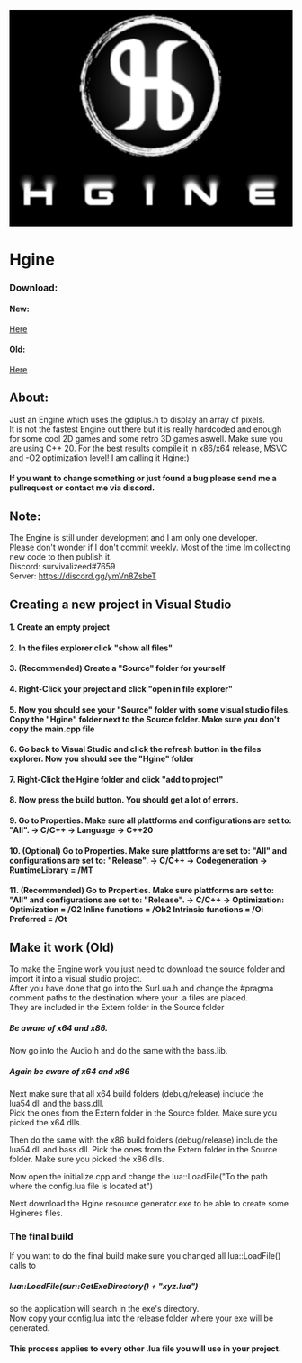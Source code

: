 ![nope](https://github.com/survivalizeed/Hgine/blob/master/Res/HgineSplashGithub.png?raw=true)
# Hgine
### Download:  
#### New: 
<a href="https://minhaskamal.github.io/DownGit/#/home?url=https://github.com/survivalizeed/Hgine/tree/master/New%20Source">Here</a> 
#### Old: 
<a href="https://minhaskamal.github.io/DownGit/#/home?url=https://github.com/survivalizeed/Hgine/tree/master/Source">Here</a> 
## About:

Just an Engine which uses the gdiplus.h to display an array of pixels.  
It is not the fastest Engine out there but it is really hardcoded and enough for some cool 2D games and some retro 3D games aswell.
Make sure you are using C++ 20. For the best results compile it in x86/x64 release, MSVC and -O2 optimization level!  I am calling it Hgine:)  

#### If you want to change something or just found a bug please send me a pullrequest or contact me via discord.

## Note:   
The Engine is still under development and I am only one developer.  
Please don't wonder if I don't commit weekly.
Most of the time Im collecting new code to then publish it.  
Discord: survivalizeed#7659  
Server: https://discord.gg/ymVn8ZsbeT

## Creating a new project in Visual Studio
#### 1. Create an empty project 
#### 2. In the files explorer click "show all files"
#### 3. (Recommended) Create a "Source" folder for yourself 
#### 4. Right-Click your project and click "open in file explorer"
#### 5. Now you should see your "Source" folder with some visual studio files. Copy the "Hgine" folder next to the Source folder. Make sure you don't copy the main.cpp file
#### 6. Go back to Visual Studio and click the refresh button in the files explorer. Now you should see the "Hgine" folder
#### 7. Right-Click the Hgine folder and click "add to project"
#### 8. Now press the build button. You should get a lot of errors.
#### 9. Go to Properties. Make sure all plattforms and configurations are set to: "All". -> C/C++ -> Language -> C++20
#### 10. (Optional) Go to Properties. Make sure plattforms are set to: "All" and configurations are set to: "Release". -> C/C++ -> Codegeneration -> RuntimeLibrary = /MT
#### 11. (Recommended) Go to Properties. Make sure plattforms are set to: "All" and configurations are set to: "Release". -> C/C++ -> Optimization: Optimization = /O2 Inline functions = /Ob2 Intrinsic functions = /Oi Preferred = /Ot

## Make it work (Old)
To make the Engine work you just need to download the source folder and import it into a visual studio project.  
After you have done that go into the SurLua.h and change the #pragma comment paths to the destination where your .a files are placed.  
They are included in the Extern folder in the Source folder 
##### Be aware of x64 and x86.  
Now go into the Audio.h and do the same with the bass.lib.  
##### Again be aware of x64 and x86
Next make sure that all x64 build folders (debug/release) include the lua54.dll and the bass.dll.  
Pick the ones from the Extern folder in the Source folder. Make sure you picked the x64 dlls.  
  
Then do the same with the x86 build folders (debug/release) include the lua54.dll and bass.dll.
Pick the ones from the Extern folder in the Source folder. Make sure you picked the x86 dlls.  

Now open the initialize.cpp and change the lua::LoadFile("To the path where the config.lua file is located at")  

Next download the Hgine resource generator.exe to be able to create some Hgineres files.  

### The final build
If you want to do the final build make sure you changed all lua::LoadFile() calls to 
##### lua::LoadFile(sur::GetExeDirectory() + "xyz.lua")  
so the application will search in the exe's directory.  
Now copy your config.lua into the release folder where your exe will be generated.  
#### This process applies to every other .lua file you will use in your project.



